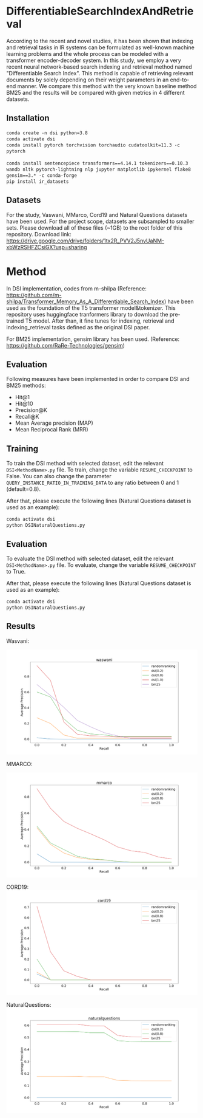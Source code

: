 # DifferentiableSearchIndexAndRetrieval

According to the recent and novel studies, it has been shown that indexing and retrieval tasks in IR systems can be formulated as well-known machine learning problems and the whole process can be modeled with a transformer encoder-decoder system.  In this study, we employ a very recent neural network-based search indexing and retrieval method named "Differentiable Search Index". This method is capable of retrieving relevant documents by solely depending on their weight parameters in an end-to-end manner. We compare this method with the very known baseline method BM25 and the results will be compared with given metrics in 4 different datasets. 
  
## Installation
```
conda create -n dsi python=3.8
conda activate dsi
conda install pytorch torchvision torchaudio cudatoolkit=11.3 -c pytorch

conda install sentencepiece transformers==4.14.1 tokenizers==0.10.3 wandb nltk pytorch-lightning nlp jupyter matplotlib ipykernel flake8 gensim==3.* -c conda-forge
pip install ir_datasets
```

## Datasets

For the study, Vaswani, MMarco, Cord19 and Natural Questions datasets have been used. For the project scope, datasets are subsampled to smaller sets. Please download all of these files (~1GB) to the root folder of this repository. Download link: https://drive.google.com/drive/folders/1tx2R_PVV2J5nvUaNM-xbWzRSHFZCsiGX?usp=sharing

# Method

In DSI implementation, codes from m-shilpa (Reference: https://github.com/m-shilpa/Transformer_Memory_As_A_Differentiable_Search_Index) have been used as the foundation of the T5 transformer model&tokenizer. This repository uses huggingface tranformers library to download the pre-trained T5 model. After than, it fine tunes for indexing, retrieval and indexing_retrieval tasks defined as the original DSI paper.

For BM25 implementation, gensim library has been used. (Reference: https://github.com/RaRe-Technologies/gensim)

## Evaluation

Following measures have been implemented in order to compare DSI and BM25 methods:

- Hit@1
- Hit@10
- Precision@K
- Recall@K
- Mean Average precision (MAP)
- Mean Reciprocal Rank (MRR)

## Training

To train the DSI method with selected dataset, edit the relevant `DSI<MethodName>.py` file. To train, change the variable `RESUME_CHECKPOINT` to False. You can also change the parameter `QUERY_INSTANCE_RATIO_IN_TRAINING_DATA` to any ratio between 0 and 1 (default=0.8). 

After that, please execute the following lines (Natural Questions dataset is used as an example):

```
conda activate dsi
python DSINaturalQuestions.py
```

## Evaluation

To evaluate the DSI method with selected dataset, edit the relevant `DSI<MethodName>.py` file. To evaluate, change the variable `RESUME_CHECKPOINT` to True.

After that, please execute the following lines (Natural Questions dataset is used as an example):

```
conda activate dsi
python DSINaturalQuestions.py
```

## Results

Wasvani:

![Wasvani](Results/WASVANI.png "Wasvani")

MMARCO:

![MMARCO](Results/MMARCO.png "MMARCO")

CORD19:
![CORD19](Results/CORD19.png "CORD19")

NaturalQuestions:
![NaturalQuestions](Results/NaturalQuestions.png "NaturalQuestions")






